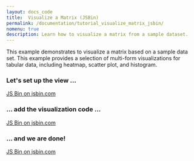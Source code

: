 ```yaml
---
layout: docs_code
title:  Visualize a Matrix (JSBin)
permalink: /documentation/tutorial_visualize_matrix_jsbin/
nomenu: true
description: Learn how to visualize a matrix from a sample dataset.
---
```

This example demonstrates to visualize a matrix based on a sample data set. This example provides a selection of multi-form visualizations for tabular data, including heatmap, scatter plot, and histogram.

### Let's set up the view ...
<a class="jsbin-embed" href="http://jsbin.com/dutufoteno/embed?html">JS Bin on jsbin.com</a><script src="http://static.jsbin.com/js/embed.min.js?3.35.9"></script>

### ... add the visualization code ...
<a class="jsbin-embed" href="http://jsbin.com/dutufoteno/embed?js">JS Bin on jsbin.com</a><script src="http://static.jsbin.com/js/embed.min.js?3.35.9"></script>

### ... and we are done!
<a class="jsbin-embed" href="http://jsbin.com/dutufoteno/embed?output">JS Bin on jsbin.com</a><script src="http://static.jsbin.com/js/embed.min.js?3.35.9"></script>

